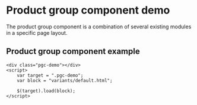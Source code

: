 # Product group component demo

The product group component is a combination of several existing modules in a specific page layout.


## Product group component example
```example
<div class="pgc-demo"></div>
<script>
	var target = ".pgc-demo";
	var block = "variants/default.html";

	$(target).load(block);
</script>
```
